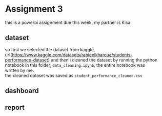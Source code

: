 # Assignment 3
this is a powerbi assignment due this week, my partner is Kisa

## dataset
so first we selected the dataset from kaggle, url(https://www.kaggle.com/datasets/rabieelkharoua/students-performance-dataset) and then i cleaned the dataset by running the python notebook in this folder, `data_cleaning.ipynb`, the entire notebook was written by me.   
the cleaned dataset was saved as `student_performance_cleaned.csv`

## dashboard

## report